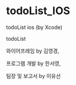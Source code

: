 # todoList_IOS
todoList ios (by Xcode)


todoList 

와이어프레임 by 김영경, 

프로그램 개발 by 한서영, 

팀장 및 보고서 by 이유선
